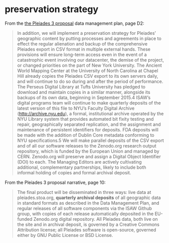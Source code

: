 # preservation strategy 

From the [the Pleiades 3 proposal](http://pleiades.stoa.org/files/pleiades-3-2015/proposal.pdf) data management plan, page D2:

> In addition, we will implement a preservation strategy for Pleiades’ geographic content by putting processes and agreements in place to effect the regular alienation and backup of the comprehensive Pleiades export in CSV format in multiple external hands. These provisions will ensure long-term access even in the event of a catastrophic event involving our datacenter, the demise of the project, or changed priorities on the part of New York University. The Ancient World Mapping Center at the University of North Carolina at Chapel Hill already copies the Pleiades CSV export to its own servers daily, and will continue to do so during and after the period of performance. The Perseus Digital Library at Tufts University has pledged to download and maintain copies in a similar manner, alongside its backups of its own data, beginning in September 2015.4 ISAW’s digital programs team will continue to make quarterly deposits of the latest version of this file to NYU’s Faculty Digital Archive (http://archive.nyu.edu), a formal, institutional archive operated by the NYU Library system that provides automated bit fixity testing and repair, geographically separated replication, and the assignment and maintenance of persistent identifiers for deposits. FDA deposits will be made with the addition of Dublin Core metadata conforming to NYU specifications.5 We will make parallel deposits of the CSV export and of all our software releases to the Zenodo.org research output repository, which is funded by the European Union and managed by CERN. Zenodo.org will preserve and assign a Digital Object Identifier (DOI) to each. The Managing Editors are actively cultivating additional, complementary partnerships, likely to include both informal holding of copies and formal archival deposit.

From the Pleiades 3 proposal narrative, page 10:

> The final product will be disseminated in three ways: live data at pleiades.stoa.org, **quarterly archival deposits** of all geographic data in standard formats as described in the Data Management Plan, and regular releases of all software components via the ISAW Github group, with copies of each release automatically deposited in the EU-funded Zenodo.org digital repository. All Pleiades data, both live on the site and in archival deposit, is governed by a Creative Commons Attribution license; all Pleiades software is open-source, governed either by GNU Public License or BSD License.
